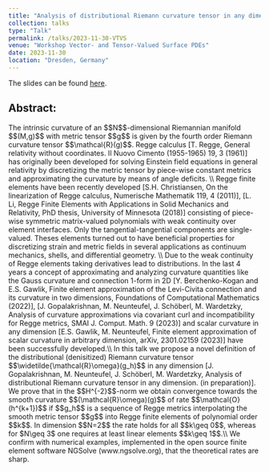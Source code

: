 ```yaml
---
title: "Analysis of distributional Riemann curvature tensor in any dimension"
collection: talks
type: "Talk"
permalink: /talks/2023-11-30-VTVS
venue: "Workshop Vector- and Tensor-Valued Surface PDEs"
date: 2023-11-30
location: "Dresden, Germany"
---
```


The slides can be found [here](http://michaelneunteufel.github.io/files/talks/dresden_presentation.pdf).

<h2>Abstract:</h2>
The intrinsic curvature of an $$N$$-dimensional Riemannian manifold $$(M,g)$$ with metric tensor $$g$$ is given by the fourth order Riemann curvature tensor $$\mathcal{R}(g)$$. Regge calculus [T. Regge, General relativity without coordinates. Il Nuovo Cimento (1955-1965) 19, 3 (1961)] has originally been developed for solving Einstein field equations in general relativity by discretizing the metric tensor by piece-wise constant metrics and approximating the curvature by means of angle deficits. \\
Regge finite elements have been recently developed [S.H. Christiansen, On the linearization of Regge calculus, Numerische Mathematik 119, 4 (2011)], [L. Li, Regge Finite Elements with Applications in Solid Mechanics and Relativity, PhD thesis, University of Minnesota  (2018)] consisting of piece-wise symmetric matrix-valued polynomials with weak continuity over element interfaces. Only the tangential-tangential components are single-valued. Theses elements turned out to have beneficial properties for discretizing strain and metric fields in several applications as continuum mechanics, shells, and differential geometry. \\
Due to the weak continuity of Regge elements taking derivatives lead to distributions. In the last 4 years a concept of approximating and analyzing curvature quantities like the Gauss curvature and connection 1-form in 2D [Y. Berchenko-Kogan and E.S. Gawlik, Finite element approximation of the Levi-Civita connection and its curvature in two dimensions, Foundations of Computational Mathematics (2022)], [J. Gopalakrishnan, M. Neunteufel, J. Sch&ouml;berl, M. Wardetzky, Analysis of curvature approximations via covariant curl and incompatibility for Regge metrics, SMAI J. Comput. Math. 9 (2023)] and scalar curvature in any dimension [E.S. Gawlik, M. Neunteufel, Finite element approximation of scalar curvature in arbitrary dimension, arXiv, 2301.02159 (2023)] have been successfully developed.\\
In this talk we propose a novel definition of the distributional (denisitized) Riemann curvature tensor $$\widetilde{\mathcal{R}\omega}(g_h)$$ in any dimension [J. Gopalakrishnan, M. Neunteufel, J. Sch&ouml;berl, M. Wardetzky, Analysis of distributional Riemann curvature tensor in any dimension. (in preparation)]. We prove that in the $$H^{-2}$$-norm we obtain convergence towards the smooth curvature $$(\mathcal{R}\omega)(g)$$ of rate $$\mathcal{O}(h^{k+1})$$ if $$g_h$$ is a sequence of Regge metrics interpolating the smooth metric tensor $$g$$ into Regge finite elements of polynomial order $$k$$. In dimension $$N=2$$ the rate holds for all $$k\geq 0$$, whereas for $N\geq 3$ one requires at least linear elements $$k\geq 1$$.\\
We confirm with numerical examples, implemented in the open source finite element software NGSolve (www.ngsolve.org), that the theoretical rates are sharp. 